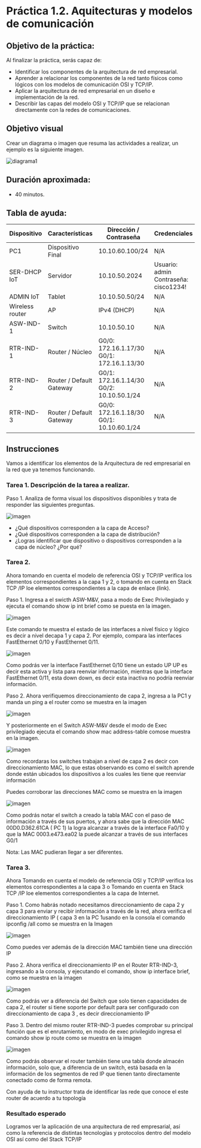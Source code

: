 # Práctica 1.2. Aquitecturas y modelos de comunicación 

## Objetivo de la práctica:
Al finalizar la práctica, serás capaz de:
- Identificar los componentes de la arquitectura de red empresarial.
- Aprender a relacionar los componentes de la red tanto físicos como lógicos con los modelos de comunicación OSI y TCP/IP. 
- Aplicar la arquitectura de red empresarial en un diseño e implementación de la red. 
- Describir las capas del modelo OSI y TCP/IP que se relacionan directamente con la redes de comunicaciones.

## Objetivo visual 
Crear un diagrama o imagen que resuma las actividades a realizar, un ejemplo es la siguiente imagen. 

![diagrama1](../Imagenes/Práctica2/2_1.png)

## Duración aproximada:
- 40 minutos.

## Tabla de ayuda:


| Dispositivo     | Características        | Dirección / Contraseña                              | Credenciales                            |
|-----------------|------------------------|-----------------------------------------------------|-----------------------------------------|
| PC1             | Dispositivo Final      | 10.10.60.100/24                                     | N/A                                     |
| SER-DHCP IoT    | Servidor               | 10.10.50.2024                                       | Usuario: admin<br>Contraseña: cisco1234! |
| ADMIN IoT       | Tablet                 | 10.10.50.50/24                                      | N/A                                     |
| Wireless router | AP                     | IPv4 (DHCP)                                         | N/A                                     |
| ASW-IND-1       | Switch                 | 10.10.50.10                                         | N/A                                     |
| RTR-IND-1       | Router / Núcleo        | G0/0: 172.16.1.17/30<br>G0/1: 172.16.1.13/30         | N/A                                     |
| RTR-IND-2       | Router / Default Gateway | G0/1: 172.16.1.14/30<br>G0/2: 10.10.50.1/24        | N/A                                     |
| RTR-IND-3       | Router / Default Gateway | G0/0: 172.16.1.18/30<br>G0/1: 10.10.60.1/24                               | N/A                                     |


## Instrucciones 
Vamos a identificar los elementos de la Arquitectura de red empresarial en la red que ya tenemos funcionando.

### Tarea 1. Descripción de la tarea a realizar.
Paso 1. Analiza de forma visual los dispositivos disponibles y trata de responder las siguientes preguntas.

![imagen](../Imagenes/Práctica2/2_2.png)

- ¿Qué dispositivos corresponden a la capa de Acceso? 
- ¿Qué dispositivos corresponden a la capa de distribución? 
- ¿Logras identificar que dispositivo o dispositivos corresponden a la capa de núcleo? ¿Por qué? 

### Tarea 2. 

Ahora tomando en cuenta el modelo de referencia OSI y TCP/IP verifica los elementos correspondientes a la capa 1 y 2, o tomando en cuenta en Stack TCP /IP  loe elementos correspondientes a la capa de enlace (link). 

Paso 1. Ingresa a el swicth ASW-M&V, pasa a modo de Exec Privilegiado y ejecuta el comando show ip int brief como se puesta en la imagen.

![imagen](../Imagenes/Práctica2/2_3.png)

Este comando te muestra el estado de las interfaces a nivel físico y lógico es decir a nivel decapa 1 y capa 2. Por ejemplo, compara las interfaces FastEthernet 0/10 y FastEthernet 0/11. 

![imagen](../Imagenes/Práctica2/2_4.png)

Como podrás ver la interface FastEthernet 0/10 tiene un estado UP UP es decir esta activa y lista para reenviar información, mientras que la interface FastEthernet 0/11, esta down down, es decir esta inactiva no podría reenviar información. 

Paso 2. Ahora verifiquemos direccionamiento de capa 2, ingresa a la PC1 y manda un ping  a el router como se muestra en la imagen  

![imagen](../Imagenes/Práctica2/2_5.png)

Y posteriormente en el Switch ASW-M&V desde el modo de Exec privilegiado ejecuta el comando show mac address-table comose muestra en la imagen.

![imagen](../Imagenes/Práctica2/2_6.png)

Como recordaras los switches trabajan a nivel de capa 2 es decir con direccionamiento MAC, lo que estas observando es como el switch aprende donde están ubicados los dispositivos a los cuales les tiene que reenviar información  

Puedes corroborar las direcciones MAC como se muestra en la imagen  

![imagen](../Imagenes/Práctica2/2_7.png)

Como podrás notar el switch a creado la tabla MAC con el paso de información a través de sus puertos, y ahora sabe que la dirección MAC 00D0.D362.61CA ( PC 1) la logra alcanzar a través de la interface Fa0/10 y que la MAC 0003.e473.ea02 la puede alcanzar a través de sus interfaces G0/1 

Nota: Las MAC pudieran llegar a ser diferentes. 

### Tarea 3.  

Ahora Tomando en cuenta el modelo de referencia OSI y TCP/IP verifica los elementos correspondientes a la capa 3 o Tomando en cuenta en Stack TCP /IP  loe elementos correspondientes a la capa de Internet. 

Paso 1. Como habrás notado necesitamos direccionamiento de capa 2 y capa 3 para enviar y recibir información a través de la red, ahora verifica el direccionamiento IP ( capa 3 en la PC 1usando en la consola el comando ipconfig /all como se muestra en la Imagen  

![imagen](../Imagenes/Práctica2/2_8.png)

Como puedes ver además de la dirección MAC también tiene  una dirección IP  

Paso 2. Ahora verifica el direccionamiento IP en el Router RTR-IND-3, ingresando a la consola,  y ejecutando el comando, show ip interface brief, como se muestra en la imagen 

![imagen](../Imagenes/Práctica2/2_9.png)

Como podrás ver a diferencia del Switch que solo tienen capacidades de capa 2, el router si tiene soporte por default para ser configurado con direccionamiento de capa 3 , es decir direccionamiento IP 

Paso 3. Dentro del mismo router RTR-IND-3 puedes comprobar su principal función que es el enrutamiento, en modo de exec privilegido ingresa el comando show ip route  como se muestra en la imagen  

![imagen](../Imagenes/Práctica2/2_10.png)

Como podrás observar el router también tiene una tabla donde almacén información, solo que, a diferencia de un switch, está basada en la información de los segmentos de red IP que tienen tanto directamente conectado como de forma remota. 

Con ayuda de tu instructor trata de identificar las rede que conoce el este router  de acuerdo a tu topología  

### Resultado esperado 

Logramos ver la aplicación de una arquitectura de red empresarial, así como la referencia de distintas tecnologías y protocolos dentro del modelo OSI así como del Stack TCP/IP 

